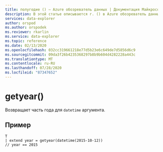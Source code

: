 ```yaml
---
title: полугодие () — Azure обозреватель данных | Документация Майкрософт
description: В этой статье описывается г. () в Azure обозреватель данных.
services: data-explorer
author: orspod
ms.author: orspodek
ms.reviewer: rkarlin
ms.service: data-explorer
ms.topic: reference
ms.date: 02/13/2020
ms.openlocfilehash: 032cc319661218e77d5b23e6c649de7d5856d6c9
ms.sourcegitcommit: 09da3f26b4235368297b8b9b604d4282228a443c
ms.translationtype: MT
ms.contentlocale: ru-RU
ms.lasthandoff: 07/28/2020
ms.locfileid: "87347652"
---
```

# <a name="getyear"></a>getyear()

Возвращает часть года для `datetime` аргумента.

## <a name="example"></a>Пример

```kusto
T
| extend year = getyear(datetime(2015-10-12))
// year == 2015
```